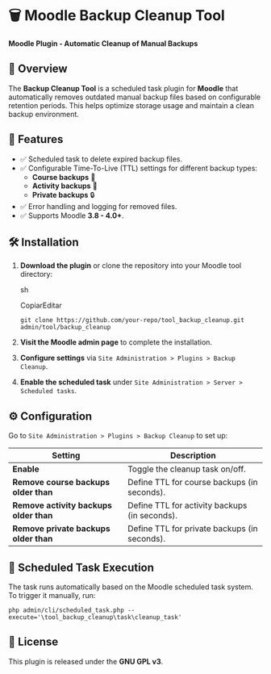 # 🗑️ Moodle Backup Cleanup Tool

**Moodle Plugin - Automatic Cleanup of Manual Backups**

## 📌 Overview

The **Backup Cleanup Tool** is a scheduled task plugin for **Moodle** that automatically removes outdated manual backup files based on configurable retention periods. This helps optimize storage usage and maintain a clean backup environment.

## 🚀 Features

-   ✅ Scheduled task to delete expired backup files.
-   ✅ Configurable Time-To-Live (TTL) settings for different backup types:
    -   **Course backups** 🏫
    -   **Activity backups** 📌
    -   **Private backups** 🔒
-   ✅ Error handling and logging for removed files.
-   ✅ Supports Moodle **3.8 - 4.0+**.

## 🛠️ Installation

1.  **Download the plugin** or clone the repository into your Moodle tool directory:
    
    sh
    
    CopiarEditar
    
    `git clone https://github.com/your-repo/tool_backup_cleanup.git admin/tool/backup_cleanup` 
    
2.  **Visit the Moodle admin page** to complete the installation.
3.  **Configure settings** via `Site Administration > Plugins > Backup Cleanup`.
4.  **Enable the scheduled task** under `Site Administration > Server > Scheduled tasks`.

## ⚙️ Configuration

Go to `Site Administration > Plugins > Backup Cleanup` to set up:

| Setting                        | Description                                       |
|--------------------------------|---------------------------------------------------|
| **Enable**                     | Toggle the cleanup task on/off.                  |
| **Remove course backups older than**  | Define TTL for course backups (in seconds). |
| **Remove activity backups older than** | Define TTL for activity backups (in seconds). |
| **Remove private backups older than**  | Define TTL for private backups (in seconds). |

## 🔄 Scheduled Task Execution

The task runs automatically based on the Moodle scheduled task system.  
To trigger it manually, run:

`php admin/cli/scheduled_task.php --execute='\tool_backup_cleanup\task\cleanup_task'` 

## 📜 License

This plugin is released under the **GNU GPL v3**.